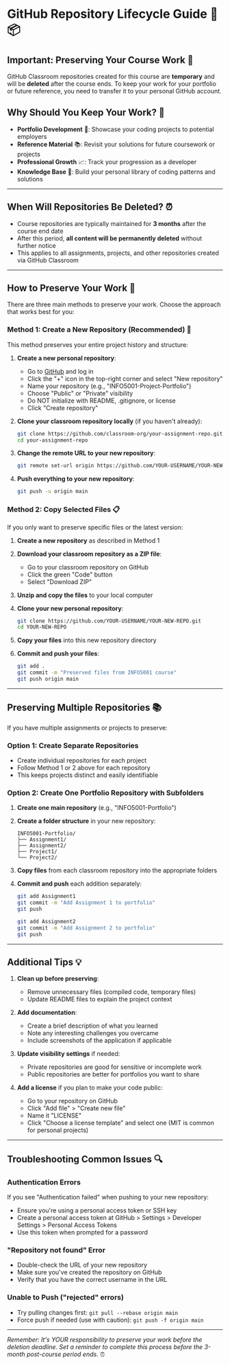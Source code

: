 # GitHub Repository Lifecycle Guide 🔄📦

## Important: Preserving Your Course Work 🚨

GitHub Classroom repositories created for this course are **temporary** and will be **deleted** after the course ends. To keep your work for your portfolio or future reference, you need to transfer it to your personal GitHub account.

## Why Should You Keep Your Work? 🤔

- **Portfolio Development** 💼: Showcase your coding projects to potential employers
- **Reference Material** 📚: Revisit your solutions for future coursework or projects
- **Professional Growth** 📈: Track your progression as a developer
- **Knowledge Base** 🧠: Build your personal library of coding patterns and solutions

---

## When Will Repositories Be Deleted? ⏰

- Course repositories are typically maintained for **3 months** after the course end date
- After this period, **all content will be permanently deleted** without further notice
- This applies to all assignments, projects, and other repositories created via GitHub Classroom

---

## How to Preserve Your Work 💾

There are three main methods to preserve your work. Choose the approach that works best for you:

### Method 1: Create a New Repository (Recommended) 🌟

This method preserves your entire project history and structure:

1. **Create a new personal repository**:

   - Go to [GitHub](https://github.com) and log in
   - Click the "+" icon in the top-right corner and select "New repository"
   - Name your repository (e.g., "INFO5001-Project-Portfolio")
   - Choose "Public" or "Private" visibility
   - Do NOT initialize with README, .gitignore, or license
   - Click "Create repository"

2. **Clone your classroom repository locally** (if you haven't already):

   ```bash
   git clone https://github.com/classroom-org/your-assignment-repo.git
   cd your-assignment-repo
   ```

3. **Change the remote URL to your new repository**:

   ```bash
   git remote set-url origin https://github.com/YOUR-USERNAME/YOUR-NEW-REPO.git
   ```

4. **Push everything to your new repository**:
   ```bash
   git push -u origin main
   ```

### Method 2: Copy Selected Files 📋

If you only want to preserve specific files or the latest version:

1. **Create a new repository** as described in Method 1

2. **Download your classroom repository as a ZIP file**:

   - Go to your classroom repository on GitHub
   - Click the green "Code" button
   - Select "Download ZIP"

3. **Unzip and copy the files** to your local computer

4. **Clone your new personal repository**:

   ```bash
   git clone https://github.com/YOUR-USERNAME/YOUR-NEW-REPO.git
   cd YOUR-NEW-REPO
   ```

5. **Copy your files** into this new repository directory

6. **Commit and push your files**:
   ```bash
   git add .
   git commit -m "Preserved files from INFO5001 course"
   git push origin main
   ```

---

## Preserving Multiple Repositories 📚

If you have multiple assignments or projects to preserve:

### Option 1: Create Separate Repositories

- Create individual repositories for each project
- Follow Method 1 or 2 above for each repository
- This keeps projects distinct and easily identifiable

### Option 2: Create One Portfolio Repository with Subfolders

1. **Create one main repository** (e.g., "INFO5001-Portfolio")

2. **Create a folder structure** in your new repository:

   ```
   INFO5001-Portfolio/
   ├── Assignment1/
   ├── Assignment2/
   ├── Project1/
   └── Project2/
   ```

3. **Copy files** from each classroom repository into the appropriate folders

4. **Commit and push** each addition separately:

   ```bash
   git add Assignment1
   git commit -m "Add Assignment 1 to portfolio"
   git push

   git add Assignment2
   git commit -m "Add Assignment 2 to portfolio"
   git push
   ```

---

## Additional Tips 💡

1. **Clean up before preserving**:

   - Remove unnecessary files (compiled code, temporary files)
   - Update README files to explain the project context

2. **Add documentation**:

   - Create a brief description of what you learned
   - Note any interesting challenges you overcame
   - Include screenshots of the application if applicable

3. **Update visibility settings** if needed:

   - Private repositories are good for sensitive or incomplete work
   - Public repositories are better for portfolios you want to share

4. **Add a license** if you plan to make your code public:
   - Go to your repository on GitHub
   - Click "Add file" > "Create new file"
   - Name it "LICENSE"
   - Click "Choose a license template" and select one (MIT is common for personal projects)

---

## Troubleshooting Common Issues 🔍

### Authentication Errors

If you see "Authentication failed" when pushing to your new repository:

- Ensure you're using a personal access token or SSH key
- Create a personal access token at GitHub > Settings > Developer Settings > Personal Access Tokens
- Use this token when prompted for a password

### "Repository not found" Error

- Double-check the URL of your new repository
- Make sure you've created the repository on GitHub
- Verify that you have the correct username in the URL

### Unable to Push ("rejected" errors)

- Try pulling changes first: `git pull --rebase origin main`
- Force push if needed (use with caution): `git push -f origin main`

---

_Remember: It's YOUR responsibility to preserve your work before the deletion deadline. Set a reminder to complete this process before the 3-month post-course period ends._ ⏰
